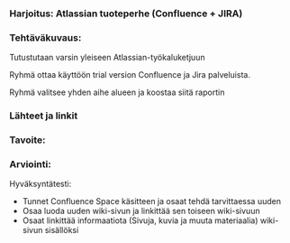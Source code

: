 ### Harjoitus:  Atlassian tuoteperhe (Confluence + JIRA)

### Tehtäväkuvaus:

Tutustutaan varsin yleiseen Atlassian-työkaluketjuun


Ryhmä ottaa käyttöön trial version Confluence ja Jira palveluista.



Ryhmä valitsee yhden aihe alueen ja koostaa siitä raportin





### Lähteet ja linkit



### Tavoite:


### Arviointi:

Hyväksyntätesti: 

* Tunnet Confluence Space käsitteen ja osaat tehdä tarvittaessa uuden
* Osaa luoda uuden wiki-sivun ja linkittää sen toiseen wiki-sivuun
* Osaat linkittää informaatiota (Sivuja, kuvia ja muuta materiaalia) wiki-sivun sisällöksi


